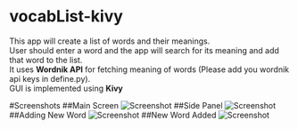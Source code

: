 # vocabList-kivy
This app will create a list of words and their meanings.  
User should enter a word and the app will search for its meaning and add that word to the list.  
It uses **Wordnik API** for fetching meaning of words (Please add you wordnik api keys in define.py).    
GUI is implemented using **Kivy**

#Screenshots
##Main Screen
![Screenshot](http://i.imgur.com/V0NULR0.png)
##Side Panel
![Screenshot](http://i.imgur.com/iPNJMX5.png)
##Adding New Word
![Screenshot](http://i.imgur.com/pADJKoZ.png)
##New Word Added
![Screenshot](http://i.imgur.com/UWvMnOj.png)

